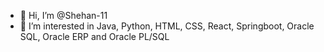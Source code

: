 - 👋 Hi, I’m @Shehan-11
- 👀 I’m interested in Java, Python, HTML, CSS, React, Springboot, Oracle SQL, Oracle ERP and Oracle PL/SQL

<!---
Shehan-11/Shehan-11 is a ✨ special ✨ repository because its `README.md` (this file) appears on your GitHub profile.
You can click the Preview link to take a look at your changes.
--->
